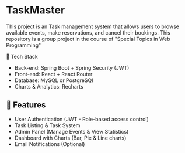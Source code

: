 # TaskMaster
This project is an Task management system that allows users to browse available events, make reservations, and cancel their bookings. This repository is a group project in the course of "Special Topics in Web Programming"


🔹 Tech Stack
- Back-end: Spring Boot + Spring Security (JWT)
- Front-end: React + React Router
- Database: MySQL or PostgreSQl
- Charts & Analytics: Recharts

## 🔹 Features
- User Authentication (JWT - Role-based access control)
- Task Listing & Task System
- Admin Panel (Manage Events & View Statistics)
- Dashboard with Charts (Bar, Pie & Line charts)
- Email Notifications (Optional)





